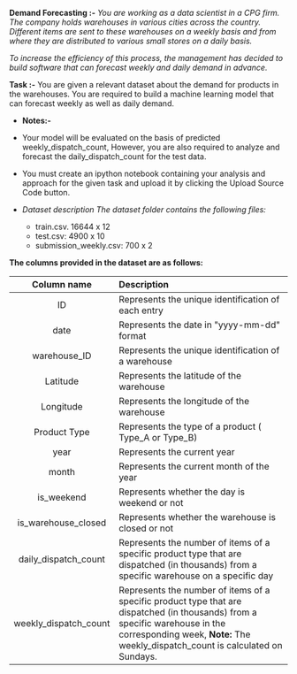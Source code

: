 **Demand Forecasting :-**
_You are working as a data scientist in a CPG firm. The company holds warehouses in various cities across the country. Different items are sent to these warehouses on a weekly basis and from where they are distributed to various small stores on a daily basis._

_To increase the efficiency of this process, the management has decided to build software that can forecast weekly and daily demand in advance._

**Task :-** You are given a relevant dataset about the demand for products in the warehouses. You are required to build a machine learning model that can forecast weekly as well as daily demand. 

* **Notes:-** 
 * Your model will be evaluated on the basis of predicted weekly_dispatch_count, However, you are also required to analyze and forecast the daily_dispatch_count for the test data. 
 * You must create an ipython notebook containing your analysis and approach for the given task and upload it by clicking the Upload Source Code button. 

* _Dataset description The dataset folder contains the following files:_
   * train.csv. 16644 x 12 
   * test.csv: 4900 x 10 
   * submission_weekly.csv: 700 x 2 

**The columns provided in the dataset are as follows:**

|Column name |Description|
|:----------:|:-----------|
|ID |Represents the unique identification of each entry| 
|date |Represents the date in "yyyy-mm-dd" format| 
|warehouse_ID|Represents the unique identification of a warehouse|
|Latitude |Represents the latitude of the warehouse| 
|Longitude |Represents the longitude of the warehouse| 
|Product Type |Represents the type of a product ( Type_A or Type_B)|
|year |Represents the current year| 
|month |Represents the current month of the year| 
|is_weekend |Represents whether the day is weekend or not| 
|is_warehouse_closed |Represents whether the warehouse is closed or not|
|daily_dispatch_count |Represents the number of items of a specific product type that are dispatched (in thousands) from a specific warehouse on a specific day| 
|weekly_dispatch_count |Represents the number of items of a specific product type that are dispatched (in thousands) from a specific warehouse in the corresponding week, **Note:** The weekly_dispatch_count is calculated on Sundays.|
